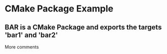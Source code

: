 # CMake Package Example

## BAR is a CMake Package and exports the targets 'bar1' and 'bar2'

More comments
